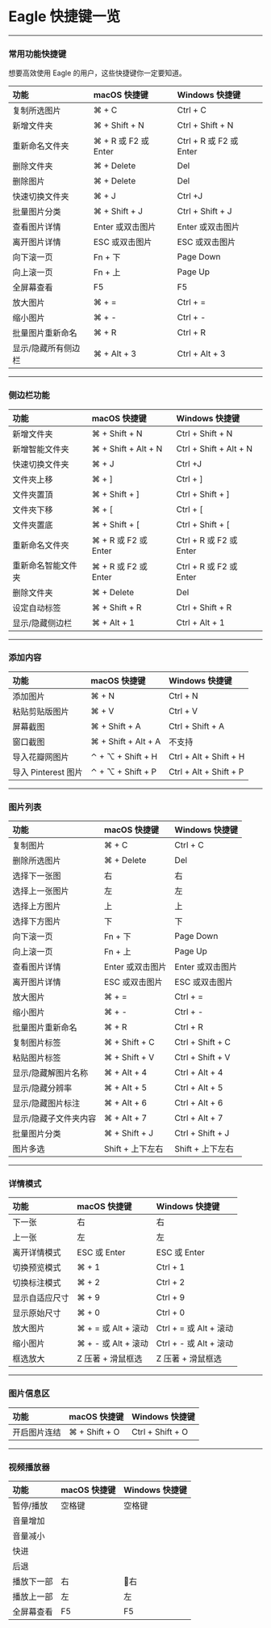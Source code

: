 # Eagle 快捷键一览

---

### 常用功能快捷键

想要高效使用 Eagle 的用户，这些快捷键你一定要知道。

| 功能 | macOS 快捷键 | Windows 快捷键 |
| :--- | :--- | :--- |
| 复制所选图片 | ⌘ + C | Ctrl + C |
| 新增文件夹 | ⌘ + Shift + N | Ctrl + Shift + N |
| 重新命名文件夹 | ⌘ + R 或 F2 或 Enter | Ctrl + R 或 F2 或 Enter |
| 删除文件夹 | ⌘ + Delete | Del |
| 删除图片 | ⌘ + Delete | Del |
| 快速切换文件夹 | ⌘ + J | Ctrl +J |
| 批量图片分类 | ⌘ + Shift + J | Ctrl + Shift + J |
| 查看图片详情 | Enter 或双击图片 | Enter 或双击图片 |
| 离开图片详情 | ESC 或双击图片 | ESC 或双击图片 |
| 向下滚一页 | Fn + 下 | Page Down |
| 向上滚一页 | Fn + 上 | Page Up |
| 全屏幕查看 | F5 | F5 |
| 放大图片 | ⌘ + = | Ctrl + = |
| 缩小图片 | ⌘ + - | Ctrl + - |
| 批量图片重新命名 | ⌘ + R | Ctrl + R |
| 显示/隐藏所有侧边栏 | ⌘ + Alt + 3 | Ctrl + Alt + 3 |

---

### 侧边栏功能

| 功能 | macOS 快捷键 | Windows 快捷键 |
| :--- | :--- | :--- |
| 新增文件夹 | ⌘ + Shift + N | Ctrl + Shift + N |
| 新增智能文件夹 | ⌘ + Shift  + Alt + N | Ctrl + Shift + Alt + N |
| 快速切换文件夹 | ⌘ + J | Ctrl +J |
| 文件夾上移 | ⌘ + \] | Ctrl + \] |
| 文件夾置頂 | ⌘ + Shift + \] | Ctrl + Shift + \] |
| 文件夾下移 | ⌘ + \[ | Ctrl + \[ |
| 文件夾置底 | ⌘ + Shift + \[ | Ctrl + Shift + \[ |
| 重新命名文件夾 | ⌘ + R 或 F2 或 Enter | Ctrl + R 或 F2 或 Enter |
| 重新命名智能文件夹 | ⌘ + R 或 F2 或 Enter | Ctrl + R 或 F2 或 Enter |
| 删除文件夹 | ⌘ + Delete | Del |
| 设定自动标签 | ⌘ + Shift + R | Ctrl + Shift + R |
| 显示/隐藏侧边栏 | ⌘ + Alt + 1 | Ctrl + Alt + 1 |

---

### 添加内容

| 功能 | macOS 快捷键 | Windows 快捷键 |
| :--- | :--- | :--- |
| 添加图片 | ⌘ + N | Ctrl + N |
| 粘贴剪贴版图片 | ⌘ + V | Ctrl + V |
| 屏幕截图 | ⌘ + Shift + A | Ctrl + Shift + A |
| 窗口截图 | ⌘ + Shift + Alt + A | 不支持 |
| 导入花瓣网图片 | ⌃ + ⌥ + Shift + H | Ctrl + Alt + Shift + H |
| 导入 Pinterest 图片 | ⌃ + ⌥ + Shift + P | Ctrl + Alt + Shift + P |

---

### 图片列表

| 功能 | macOS 快捷键 | Windows 快捷键 |
| :--- | :--- | :--- |
| 复制图片 | ⌘ + C | Ctrl + C |
| 删除所选图片 | ⌘ + Delete | Del |
| 选择下一张图 | 右 | 右 |
| 选择上一张图片 | 左 | 左 |
| 选择上方图片 | 上 | 上 |
| 选择下方图片 | 下 | 下 |
| 向下滚一页 | Fn + 下 | Page Down |
| 向上滚一页 | Fn + 上 | Page Up |
| 查看图片详情 | Enter 或双击图片 | Enter 或双击图片 |
| 离开图片详情 | ESC 或双击图片 | ESC 或双击图片 |
| 放大图片 | ⌘ + = | Ctrl + = |
| 缩小图片 | ⌘ + - | Ctrl + - |
| 批量图片重新命名 | ⌘ + R | Ctrl + R |
| 复制图片标签 | ⌘ + Shift + C | Ctrl + Shift + C |
| 粘贴图片标签 | ⌘ + Shift + V | Ctrl + Shift + V |
| 显示/隐藏解图片名称 | ⌘ + Alt + 4 | Ctrl + Alt + 4 |
| 显示/隐藏分辨率 | ⌘ + Alt + 5 | Ctrl + Alt + 5 |
| 显示/隐藏图片标注 | ⌘ + Alt + 6 | Ctrl + Alt + 6 |
| 显示/隐藏子文件夹内容 | ⌘ + Alt + 7 | Ctrl + Alt + 7 |
| 批量图片分类 | ⌘ + Shift + J | Ctrl + Shift + J |
| 图片多选 | Shift + 上下左右 | Shift + 上下左右 |

---

### 详情模式

| 功能 | macOS 快捷键 | Windows 快捷键 |
| :--- | :--- | :--- |
| 下一张 | 右 | 右 |
| 上一张 | 左 | 左 |
| 离开详情模式 | ESC 或 Enter | ESC 或 Enter |
| 切换预览模式 | ⌘ + 1 | Ctrl + 1 |
| 切换标注模式 | ⌘ + 2 | Ctrl + 2 |
| 显示自适应尺寸 | ⌘ + 9 | Ctrl + 9 |
| 显示原始尺寸 | ⌘ + 0 | Ctrl + 0 |
| 放大图片 | ⌘ + = 或 Alt + 滚动 | Ctrl + = 或 Alt + 滚动 |
| 缩小图片 | ⌘ + - 或 Alt + 滚动 | Ctrl + - 或 Alt + 滚动 |
| 框选放大 | Z 压著 + 滑鼠框选 | Z 压著 + 滑鼠框选 |

---

### 图片信息区

| 功能 | macOS 快捷键 | Windows 快捷键 |
| :--- | :--- | :--- |
| 开启图片连结 | ⌘ + Shift + O | Ctrl + Shift + O |

---

### 视频播放器

| 功能 | macOS 快捷键 | Windows 快捷键 |
| :--- | :--- | :--- |
| 暂停/播放 | 空格键 | 空格键 |
| 音量增加 |  |  |
| 音量减小 |  |  |
| 快进 |  |  |
| 后退 |  |  |
| 播放下一部 | 右 | 右 |
| 播放上一部 | 左 | 左 |
| 全屏幕查看 | F5 | F5 |



